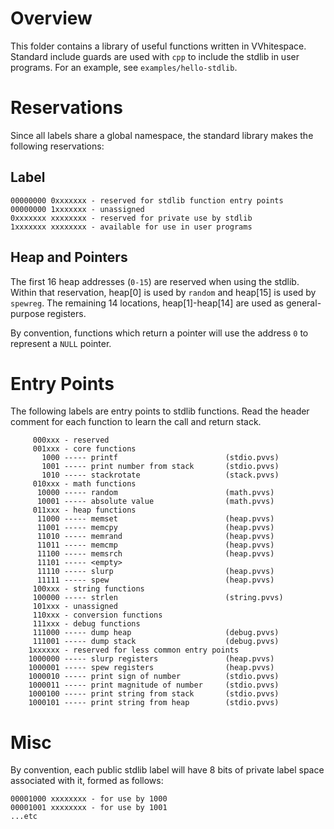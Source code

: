 # Overview #

This folder contains a library of useful functions written in VVhitespace.
Standard include guards are used with `cpp` to include the stdlib in user
programs. For an example, see `examples/hello-stdlib`.

# Reservations #

Since all labels share a global namespace, the standard library makes the
following reservations:

## Label ##

    00000000 0xxxxxxx - reserved for stdlib function entry points
    00000000 1xxxxxxx - unassigned
    0xxxxxxx xxxxxxxx - reserved for private use by stdlib
    1xxxxxxx xxxxxxxx - available for use in user programs

## Heap and Pointers ##

The first 16 heap addresses (`0-15`) are reserved when using the stdlib.
Within that reservation, heap[0] is used by `random` and heap[15] is used
by `spewreg`. The remaining 14 locations, heap[1]-heap[14] are used as
general-purpose registers.

By convention, functions which return a pointer will use the address `0` to
represent a `NULL` pointer.

# Entry Points #

The following labels are entry points to stdlib functions. Read the
header comment for each function to learn the call and return stack.

         000xxx - reserved
         001xxx - core functions
           1000 ----- printf                        (stdio.pvvs)
           1001 ----- print number from stack       (stdio.pvvs)
           1010 ----- stackrotate                   (stack.pvvs)
         010xxx - math functions
          10000 ----- random                        (math.pvvs)
          10001 ----- absolute value                (math.pvvs)
         011xxx - heap functions
          11000 ----- memset                        (heap.pvvs)
          11001 ----- memcpy                        (heap.pvvs)
          11010 ----- memrand                       (heap.pvvs)
          11011 ----- memcmp                        (heap.pvvs)
          11100 ----- memsrch                       (heap.pvvs)
          11101 ----- <empty>
          11110 ----- slurp                         (heap.pvvs)
          11111 ----- spew                          (heap.pvvs)
         100xxx - string functions
         100000 ----- strlen                        (string.pvvs)
         101xxx - unassigned
         110xxx - conversion functions
         111xxx - debug functions
         111000 ----- dump heap                     (debug.pvvs)
         111001 ----- dump stack                    (debug.pvvs)
        1xxxxxx - reserved for less common entry points
        1000000 ----- slurp registers               (heap.pvvs)
        1000001 ----- spew registers                (heap.pvvs)
        1000010 ----- print sign of number          (stdio.pvvs)
        1000011 ----- print magnitude of number     (stdio.pvvs)
        1000100 ----- print string from stack       (stdio.pvvs)
        1000101 ----- print string from heap        (stdio.pvvs)

# Misc #

By convention, each public stdlib label will have 8 bits of
private label space associated with it, formed as follows:

    00001000 xxxxxxxx - for use by 1000
    00001001 xxxxxxxx - for use by 1001
    ...etc
